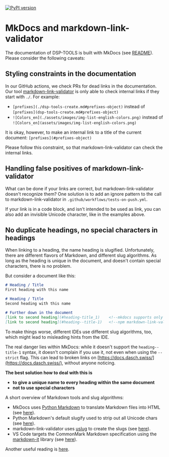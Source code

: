 [![PyPI version](https://badge.fury.io/py/dsp-tools.svg)](https://badge.fury.io/py/dsp-tools)

# MkDocs and markdown-link-validator

The documentation of DSP-TOOLS is built with MkDocs (see [README](https://github.com/dasch-swiss/dsp-tools#readme)).
Please consider the following caveats:



## Styling constraints in the documentation

In our GitHub actions, we check PRs for dead links in the documentation. 
Our tool [markdown-link-validator](https://github.com/webhintio/markdown-link-validator) is only able to check internal links
if they start with `./`. For example:

- `[prefixes]⁣(./dsp-tools-create.md#prefixes-object)` instead of  
  `[prefixes](dsp-tools-create.md#prefixes-object)`
- `![Colors_en]⁣(./assets/images/img-list-english-colors.png)` instead of  
  `![Colors_en](assets/images/img-list-english-colors.png)`

It is okay, however, to make an internal link to a title of the current document:
`[prefixes]⁣(#prefixes-object)`

Please follow this constraint, so that markdown-link-validator can check the internal links.



## Handling false positives of markdown-link-validator

What can be done if your links are correct, but markdown-link-validator doesn't recognize them?
One solution is to add an ignore pattern 
to the call to markdown-link-validator in `.github/workflows/tests-on-push.yml`.

If your link is in a code block, and isn't intended to be used as link,
you can also add an invisible Unicode character, like in the examples above.



## No duplicate headings, no special characters in headings

When linking to a heading, the name heading is slugified.
Unfortunately, there are different flavors of Markdown, and different slug algorithms.
As long as the heading is unique in the document, and doesn't contain special characters, there is no problem.

But consider a document like this:

```markdown
# Heading / Title
First heading with this name

# Heading / Title
Second heading with this name

# Further down in the document
[link to second heading](#heading-title_1)    <!--mkdocs supports only this syntax-->
[link to second heading](#heading--title-1)   <!--npm markdown-link-validator supports only this syntax-->
```

To make things worse, different IDEs use different slug algorithms, too, 
which might lead to misleading hints from the IDE.

The real danger lies within MkDocs: while it doesn't support the `heading--title-1` syntax, 
it doesn't complain if you use it, not even when using the `--strict` flag.
This can lead to broken links on [https://docs.dasch.swiss/](https://docs.dasch.swiss/), 
without anyone noticing.

**The best solution how to deal with this is**

- **to give a unique name to every heading within the same document**
- **not to use special characters**

A short overview of Markdown tools and slug algorithms:

- MkDocs uses [Python Markdown](https://python-markdown.github.io/) to translate Markdown files into HTML
  (see [here](https://www.mkdocs.org/user-guide/configuration/#markdown_extensions)).
- Python Markdown's default slugify used to strip out all Unicode chars
  (see [here](https://facelessuser.github.io/pymdown-extensions/extras/slugs/)).
- markdown-link-validator uses [uslug](https://www.npmjs.com/package/uslug) to create the slugs 
  (see [here](https://github.com/webhintio/markdown-link-validator/blob/main/src/lib/mdfile.ts)).
- VS Code targets the CommonMark Markdown specification using the [markdown-it](https://github.com/markdown-it/markdown-it) library
  (see [here](https://code.visualstudio.com/docs/languages/markdown#_does-vs-code-support-github-flavored-markdown)). 

Another useful reading is [here](https://github.com/yzhang-gh/vscode-markdown/issues/807).
